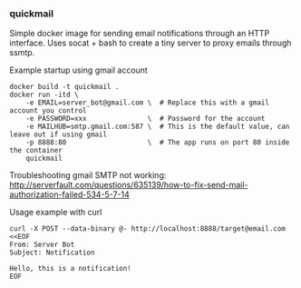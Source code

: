 ### quickmail

Simple docker image for sending email notifications through an HTTP interface.
Uses socat + bash to create a tiny server to proxy emails through ssmtp.

Example startup using gmail account
```
docker build -t quickmail .
docker run -itd \
    -e EMAIL=server_bot@gmail.com \  # Replace this with a gmail account you control
    -e PASSWORD=xxx               \  # Password for the account
    -e MAILHUB=smtp.gmail.com:587 \  # This is the default value, can leave out if using gmail
    -p 8888:80                    \  # The app runs on port 80 inside the container
    quickmail
```
Troubleshooting gmail SMTP not working: http://serverfault.com/questions/635139/how-to-fix-send-mail-authorization-failed-534-5-7-14

Usage example with curl
```
curl -X POST --data-binary @- http://localhost:8888/target@email.com <<EOF
From: Server Bot
Subject: Notification

Hello, this is a notification!
EOF
```
